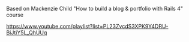 Based on Mackenzie Child "How to build a blog & portfolio with Rails 4" course

https://www.youtube.com/playlist?list=PL23ZvcdS3XPK9Y4DRU-BiJtiY5L_QhUUq